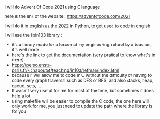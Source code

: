 I will do Advent Of Code 2021 using C language 

here is the link of the website : https://adventofcode.com/2021

I will do it in english as the 2022 in Python, to get used to code in english 

I will use the libin103 library : 
- it's a library made for a lesson at my engineering school by a teacher, it's well made  
- here's the link to get the documentation (very pratical to know what's in there)
- https://perso.ensta-paris.fr/~chapoutot/teaching/in103/refman/index.html
- because it will allow me to code in C without the difficulty of having to code every graph traversal such as DFS or BFS, and also stacks, heap, queue, sets, …
- It wasn't very useful for me for most of the time, but sometimes it does help a lot
- using makefile will be easier to compile the C code, the one here will only work for me, you just need to update the path where the library is for you 